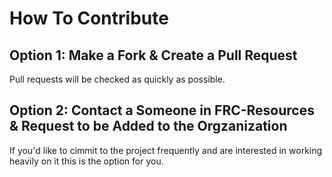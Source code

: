 # How To Contribute
## Option 1: Make a Fork & Create a Pull Request
Pull requests will be checked as quickly as possible.
## Option 2: Contact a Someone in FRC-Resources & Request to be Added to the Orgzanization
If you'd like to cimmit to the project frequently and are interested in working heavily on it this is the option for you.
